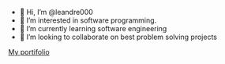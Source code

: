 - 👋 Hi, I’m @leandre000
- 👀 I’m interested in software programming.
- 🌱 I’m currently learning software engineering
- 💞️ I’m looking to collaborate on best problem solving projects


[My portifolio](https://github.com/leandre000/My-portfolio)
